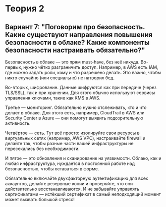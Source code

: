 # Теория 2
## Вариант 7: "Поговорим про безопасность. Какие существуют направления повышения безопасности в облаке? Какие компоненты безопасности настраивать обязательно?"

Безопасность в облаке — это прям must-have, без неё никуда. Во-первых, нужно чётко разграничить доступ. Например, в AWS есть IAM, где можно задать роли, кому и что разрешено делать. Это важно, чтобы никто случайно (или специально) не натворил бед.

Во-вторых, шифрование. Данные шифруются как при передаче (через TLS/SSL), так и при хранении. Для этого обычно используют сервисы управления ключами, такие как KMS в AWS.

Третье — мониторинг. Обязательно нужно отслеживать, кто и что делает в облаке. Для этого есть, например, CloudTrail в AWS или Security Center в Azure — они помогут выявить подозрительную активность.

Четвёртое — сеть. Тут всё просто: изолируйте свои ресурсы в виртуальных сетях (например, AWS VPC), настраивайте firewall и делайте так, чтобы разные части вашей инфраструктуры не пересекались без необходимости.

И пятое — это обновления и сканирование на уязвимости. Облако, как и любая инфраструктура, нуждается в постоянной работе над безопасностью, чтобы оставаться в форме.

Обязательно включайте двухфакторную аутентификацию для всех аккаунтов, делайте резервные копии и проверяйте, что они действительно восстанавливаются. И не забывайте управлять сертификатами — истёкший сертификат в самый неподходящий момент может вызвать большой стресс!
